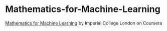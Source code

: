 # Mathematics-for-Machine-Learning


<a href="https://www.coursera.org/specializations/mathematics-machine-learning">Mathematics for Machine Learning</a> by Imperial College London on Coursera
